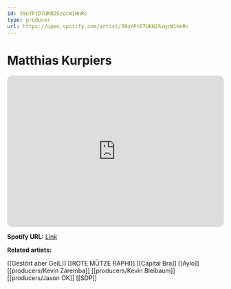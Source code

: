 ```yaml
---
id: 39uYFtD7UKN2SzqcW1HnRc
type: producer
url: https://open.spotify.com/artist/39uYFtD7UKN2SzqcW1HnRc
---
```

# Matthias Kurpiers

<iframe style="border-radius:12px" src="https://open.spotify.com/embed/artist/39uYFtD7UKN2SzqcW1HnRc" width="100%" height="352" frameBorder="0" allowfullscreen="" allow="autoplay; clipboard-write; encrypted-media; fullscreen; picture-in-picture" loading="lazy"></iframe>

**Spotify URL:** [Link](https://open.spotify.com/artist/39uYFtD7UKN2SzqcW1HnRc)

**Related artists:**

[[Gestört aber GeiL]]
[[ROTE MÜTZE RAPHI]]
[[Capital Bra]]
[[Aylo]]
[[producers/Kevin Zaremba]]
[[producers/Kevin Bleibaum]]
[[producers/Jason OK]]
[[SDP]]
